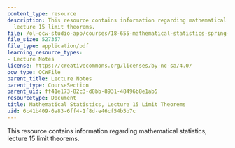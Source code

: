 ```yaml
---
content_type: resource
description: This resource contains information regarding mathematical statistics,
  lecture 15 limit theorems.
file: /ol-ocw-studio-app/courses/18-655-mathematical-statistics-spring-2016/6c41b4096a836ff41f8de46cf54b5b7c_MIT18_655S16_LecNote15.pdf
file_size: 527357
file_type: application/pdf
learning_resource_types:
- Lecture Notes
license: https://creativecommons.org/licenses/by-nc-sa/4.0/
ocw_type: OCWFile
parent_title: Lecture Notes
parent_type: CourseSection
parent_uid: ff41e173-82c3-d8bb-8931-48496b8e1ab5
resourcetype: Document
title: Mathematical Statistics, Lecture 15 Limit Theorems
uid: 6c41b409-6a83-6ff4-1f8d-e46cf54b5b7c
---
```

This resource contains information regarding mathematical statistics, lecture 15 limit theorems.
